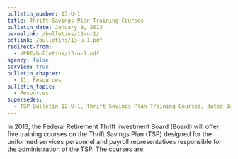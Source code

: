 ```yaml
---
bulletin_number: 13-U-1
title: Thrift Savings Plan Training Courses
bulletin_date: January 9, 2013
permalink: /bulletins/13-u-1/
pdflink: /bulletins/13-u-1.pdf
redirect-from:
  - /PDF/bulletins/13-u-1.pdf
agency: false
service: true
bulletin_chapter:
  - 11, Resources
bulletin_topic:
  - Resources
supersedes:
  - TSP Bulletin 12-U-1, Thrift Savings Plan Training Courses, dated January 10, 2012.
---
```


In 2013, the Federal Retirement Thrift Investment Board (Board) will offer five training
courses on the Thrift Savings Plan (TSP) designed for the uniformed services personnel
and payroll representatives responsible for the administration of the TSP. The courses are:
